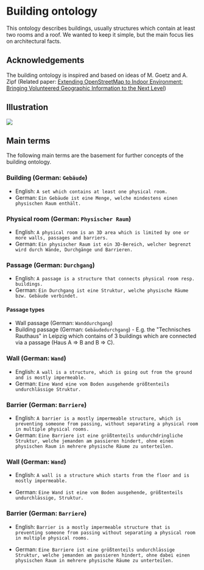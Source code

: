 # Building ontology

This ontology describes buildings, usually structures which contain at least two rooms and a roof. We wanted to keep it simple, but the main focus lies on architectural facts.

## Acknowledgements

The building ontology is inspired and based on ideas of M. Goetz and A. Zipf (Related paper: [Extending OpenStreetMap to Indoor Environment: Bringing Volunteered Geographic Information to the Next Level](http://koenigstuhl.geog.uni-heidelberg.de/publications/2011/Goetz/Goetz-Zipf_2011_IndoorOSM.pdf))

## Illustration

![](https://rawgit.com/AKSW/leds-asp-f-ontologies/master/ontologies/building/diagram.svg)

## Main terms

The following main terms are the basement for further concepts of the building ontology.

### Building (German: `Gebäude`)

* English: `A set which contains at least one physical room.`
* German: `Ein Gebäude ist eine Menge, welche mindestens einen physischen Raum enthält.`

### Physical room (German: `Physischer Raum`)

* English: `A physical room is an 3D area which is limited by one or more walls, passages and barriers.`
* German: `Ein physischer Raum ist ein 3D-Bereich, welcher begrenzt wird durch Wände, Durchgänge und Barrieren.`

### Passage (German: `Durchgang`)

* English: `A passage is a structure that connects physical room resp. buildings.`
* German: `Ein Durchgang ist eine Struktur, welche physische Räume bzw. Gebäude verbindet.`

#### Passage types

- Wall passage (German: `Wanddurchgang`)
- Building passage (German: `Gebäudedurchgang`) - E.g. the "Technisches Rauthaus" in Leipzig which contains of 3 buildings which are connected via a passage (Haus A => B and B => C).

### Wall (German: `Wand`)

* English: `A wall is a structure, which is going out from the ground and is mostly impermeable.`
* German: `Eine Wand eine vom Boden ausgehende größtenteils undurchlässige Struktur.`

### Barrier (German: `Barriere`)

* English: `A barrier is a mostly impermeable structure, which is preventing someone from passing, without separating a physical room in multiple physical rooms.`
* German: `Eine Barriere ist eine größtenteils undurchdringliche Struktur, welche jemanden am passieren hindert, ohne einen physischen Raum in mehrere physische Räume zu unterteilen.`

### Wall (German: `Wand`)

* English: `A wall is a structure which starts from the floor and is mostly impermeable.`

* German: `Eine Wand ist eine vom Boden ausgehende, größtenteils undurchlässige, Struktur.`

### Barrier (German: `Barriere`)

* English: `Barrier is a mostly impermeable structure that is preventing someone from passing without separating a physical room in multiple physical rooms.`

* German: `Eine Barriere ist eine größtenteils undurchlässige Struktur, welche jemanden am passieren hindert, ohne dabei einen physischen Raum in mehrere physische Räume zu unterteilen.`
